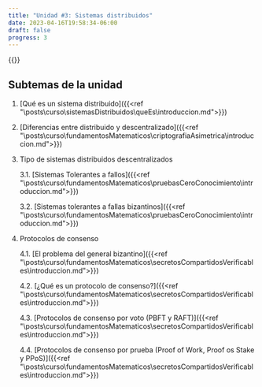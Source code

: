 ```yaml
---
title: "Unidad #3: Sistemas distribuidos"
date: 2023-04-16T19:58:34-06:00
draft: false
progress: 3
---
```


{{<avance condicion="0" idPagina="2">}}

## Subtemas de la unidad

1. [Qué es un sistema distribuido]({{<ref "\posts\curso\sistemasDistribuidos\queEs\introduccion.md">}})

2. [Diferencias entre distribuido y descentralizado]({{<ref "\posts\curso\fundamentosMatematicos\criptografiaAsimetrica\introduccion.md">}})

3. Tipo de sistemas distribuidos descentralizados 
    
    3.1. [Sistemas Tolerantes a fallos]({{<ref "\posts\curso\fundamentosMatematicos\pruebasCeroConocimiento\introduccion.md">}})
    
    3.2. [Sistemas tolerantes a fallas bizantinos]({{<ref "\posts\curso\fundamentosMatematicos\pruebasCeroConocimiento\introduccion.md">}})

4. Protocolos de consenso
    
    4.1. [El problema del general bizantino]({{<ref "\posts\curso\fundamentosMatematicos\secretosCompartidosVerificables\introduccion.md">}})

    4.2. [¿Qué es un protocolo de consenso?]({{<ref "\posts\curso\fundamentosMatematicos\secretosCompartidosVerificables\introduccion.md">}})
    
    4.3. [Protocolos de consenso por voto (PBFT y RAFT)]({{<ref "\posts\curso\fundamentosMatematicos\secretosCompartidosVerificables\introduccion.md">}})
    
    4.4. [Protocolos de consenso por prueba (Proof of Work, Proof os Stake y PPoS)]({{<ref "\posts\curso\fundamentosMatematicos\secretosCompartidosVerificables\introduccion.md">}})